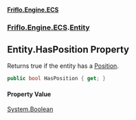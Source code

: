 #### [Friflo.Engine.ECS](index.md 'index')
### [Friflo.Engine.ECS](Friflo.Engine.ECS.md 'Friflo.Engine.ECS').[Entity](Entity.md 'Friflo.Engine.ECS.Entity')

## Entity.HasPosition Property

Returns true if the entity has a [Position](Position.md 'Friflo.Engine.ECS.Position').

```csharp
public bool HasPosition { get; }
```

#### Property Value
[System.Boolean](https://docs.microsoft.com/en-us/dotnet/api/System.Boolean 'System.Boolean')